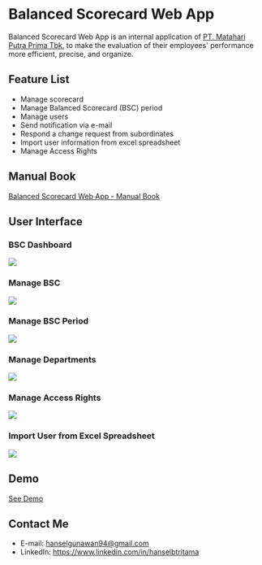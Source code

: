 # Balanced Scorecard Web App

Balanced Scorecard Web App is an internal application of [PT. Matahari Putra Prima Tbk.](http://ir.hypermart.co.id/phoenix.zhtml?c=167624&p=irol-IRHome) to make the evaluation of their employees' performance more efficient, precise, and organize.

## Feature List
* Manage scorecard
* Manage Balanced Scorecard (BSC) period
* Manage users
* Send notification via e-mail
* Respond a change request from subordinates
* Import user information from excel spreadsheet
* Manage Access Rights

## Manual Book
[Balanced Scorecard Web App - Manual Book](https://drive.google.com/file/d/0B6Q-cD1Qy7CkNklkS3hGRDlXVU9fZjNEUkpDUFlKU0xRZmtV/view?usp=sharing)

## User Interface
### BSC Dashboard
![](https://imgur.com/60qiTCS.png)
### Manage BSC
![](https://imgur.com/mrF2qKf.png)
### Manage BSC Period
![](https://imgur.com/HrJRfQS.png)
### Manage Departments
![](https://imgur.com/HtkMRbC.png)
### Manage Access Rights
![](https://imgur.com/kbxxDNm.png)
### Import User from Excel Spreadsheet
![](https://imgur.com/qnTGHCS.png)

## Demo
[See Demo](https://www.youtube.com/watch?v=LUEFIHJvKUs)

## Contact Me
* E-mail: hanselgunawan94@gmail.com
* LinkedIn: https://www.linkedin.com/in/hanselbtritama
